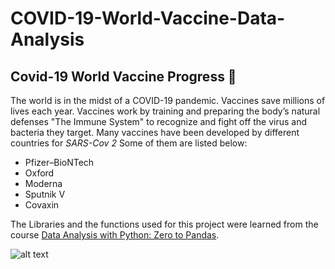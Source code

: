 # COVID-19-World-Vaccine-Data-Analysis

## Covid-19 World Vaccine Progress 💉
    
The world is in the midst of a COVID-19 pandemic. Vaccines save millions of lives each year. Vaccines work by training and preparing the body’s natural defenses "The Immune System" to recognize and fight off the virus and bacteria they target. Many vaccines have been developed by different countries for *SARS-Cov 2*
Some of them are listed below:

 -  Pfizer–BioNTech
 -  Oxford
 -  Moderna
 -  Sputnik V
 -  Covaxin


The Libraries and the functions used for this project were learned from the course [Data Analysis with Python: Zero to Pandas](https://jovian.com/learn/data-analysis-with-python-zero-to-pandas).


![alt text](https://i.ytimg.com/vi/6ixFjJmOx7g/maxresdefault.jpg "World Vaccine Progress")

